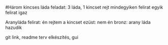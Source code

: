 #Három kincses láda
feladat: 3 láda, 1 kincset rejt mindegyiken felirat egyik felirat igaz

Aranyláda felirat: én rejtem a kincset ezüst: nem én bronz: arany láda hazudik

git link, readme
terv elkészítés, gui

